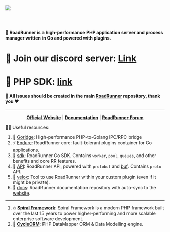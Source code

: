 <a href="https://roadrunner.dev" target="_blank">
  <picture>
    <source media="(prefers-color-scheme: dark)" srcset="https://github.com/roadrunner-server/.github/assets/8040338/cf1bfcf2-b787-426d-80f5-2862bb2a39b2">
    <img align="center" src="https://github.com/roadrunner-server/.github/assets/8040338/c4b971fd-b84f-406d-b850-0a4f072a5885">
  </picture>
</a>

<br><br/>

🙋‍ **RoadRunner is a high-performance PHP application server and process manager written in Go and powered with plugins.**   

# 💬 Join our discord server: [Link](https://discord.gg/spiralphp) 
# 🐘 PHP SDK: [link](https://github.com/roadrunner-php)
#### 📝 **All issues should be created in the main [RoadRunner](https://github.com/roadrunner-server/roadrunner) repository, thank you ❤️**

---

<p align="center">
	<a href="https://roadrunner.dev/"><b>Official Website</b></a> |
	<a href="https://roadrunner.dev/docs"><b>Documentation</b></a> |
    <a href="https://forum.roadrunner.dev"><b>RoadRunner Forum</b></a>
</p>

👩‍💻 Useful resources:
1. 🧙 [Goridge](https://github.com/roadrunner-server/goridge): High-performance PHP-to-Golang IPC/RPC bridge
2. ⚡ [Endure](https://github.com/roadrunner-server/endure): RoadRunner core: fault-tolerant plugins container for Go applications.
3. 🤖 [sdk](https://github.com/roadrunner-server/sdk): RoadRunner Go SDK. Contains `worker`, `pool`, `queues`, and other benefits and core RR features.
4. 🔌 [API](https://github.com/roadrunner-server/api): RoadRunner API, powered with `protobuf` and [buf](https://buf.build/). Contains `proto` API.
5. 🧱 [velox](https://github.com/roadrunner-server/velox): Tool to use RoadRunner within your custom plugin (even if it might be private).
6. 📖 [docs](https://github.com/roadrunner-server/roadrunner-docs): RoadRunner documentation repository with auto-sync to the [website](https://roadrunner.dev).

---

1. 🔥 **[Spiral Framework](https://spiral.dev/)**: Spiral Framework is a modern PHP framework built over the last 15 years to power higher-performing and more scalable enterprise software development.
2. 🚀 **[CycleORM](https://cycle-orm.dev/)**: PHP DataMapper ORM & Data Modelling engine.
